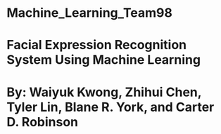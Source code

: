 # Machine_Learning_Team98
# Facial Expression Recognition System Using Machine Learning
# By: Waiyuk Kwong, Zhihui Chen, Tyler Lin, Blane R. York, and Carter D. Robinson